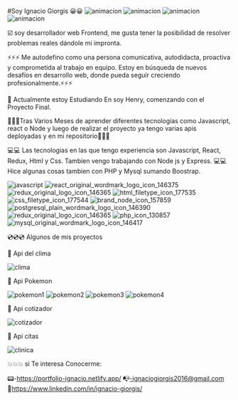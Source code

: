 #Soy Ignacio Giorgis 😀😀
![animacion](https://user-images.githubusercontent.com/82051708/132922410-61b1990a-ec57-4349-a614-dfb50ce14258.gif)
![animacion](https://user-images.githubusercontent.com/82051708/132922411-1b1c2855-1ab5-4278-8e97-f81f88887344.gif)
![animacion](https://user-images.githubusercontent.com/82051708/132922416-17a30188-828e-4e17-a0a4-69f137559de0.gif)
![animacion](https://user-images.githubusercontent.com/82051708/132922418-f73ccc81-f857-4ec7-8a86-11caeb4af8e4.gif)

☑️   soy desarrollador web Frontend, me gusta tener la posibilidad de resolver problemas reales dándole mi impronta. 

⚡⚡⚡ Me autodefino como una persona comunicativa, autodidacta, proactiva y comprometida al trabajo en equipo. Estoy en búsqueda de nuevos desafíos en desarrollo web, donde pueda seguir creciendo profesionalmente.⚡⚡⚡

🏫 Actualmente estoy Estudiando En soy Henry, comenzando con el Proyecto Final.

🔸🔸🔸Tras Varios Meses de aprender diferentes tecnologias como Javascript, react o Node y luego de realizar el proyecto ya tengo varias apis deployadas y en mi repositorio🔸🔸🔸

💻💻 Las tecnologias en las que tengo experiencia son Javascript, React, Redux, Html y Css. Tambien vengo trabajando con Node js y Express.
💻💻 Hice algunas cosas tambien con PHP y Mysql sumando Boostrap.

![javascript](https://user-images.githubusercontent.com/82051708/132921651-80dec709-54b2-41fc-8cb3-038250a498df.png)
![react_original_wordmark_logo_icon_146375](https://user-images.githubusercontent.com/82051708/132921658-e4cee6f5-d403-41d2-8ce7-261f209813ff.png)
![redux_original_logo_icon_146365](https://user-images.githubusercontent.com/82051708/132921668-ff294528-5873-4053-a16e-58862cd33dba.png)
![html_filetype_icon_177535](https://user-images.githubusercontent.com/82051708/132921680-2b6ce1a7-c995-4090-9aa4-a80baf798851.png)
![css_filetype_icon_177544](https://user-images.githubusercontent.com/82051708/132921688-edfcd650-1c98-40f2-8cd1-eee173a032bd.png)
![brand_node_icon_157859](https://user-images.githubusercontent.com/82051708/132921702-371b6ed5-aa2c-4413-a239-555613582ab0.png)
![postgresql_plain_wordmark_logo_icon_146390](https://user-images.githubusercontent.com/82051708/132921715-542c94ba-d09c-4028-96d6-3ce3f43a46a8.png)
![redux_original_logo_icon_146365](https://user-images.githubusercontent.com/82051708/132921721-5ae84b91-824a-480d-9319-8f3e259a30e2.png)
![php_icon_130857](https://user-images.githubusercontent.com/82051708/132921730-e4bab1a6-15a2-4ea5-b24f-17d2932ad7be.png)
![mysql_original_wordmark_logo_icon_146417](https://user-images.githubusercontent.com/82051708/132921744-bd29fefd-13f4-414c-ad70-7d29220501fa.png)



💿💿💿 Algunos de mis proyectos

💾 Api del clima 


![clima](https://user-images.githubusercontent.com/82051708/132920578-a71815ed-1759-4b64-ac05-63f62fe2b45a.png)

💾 Api Pokemon


![pokemon1](https://user-images.githubusercontent.com/82051708/132921536-2ca0cd48-90d4-4b34-a8ee-38c7b4e2e950.png)
![pokemon2](https://user-images.githubusercontent.com/82051708/132921542-de3cc697-3bc8-44d8-8cbd-85ac527628ab.png)
![pokemon3](https://user-images.githubusercontent.com/82051708/132921515-f91ca1a4-0652-4b80-b97a-fe3916957ab2.png)
![pokemon4](https://user-images.githubusercontent.com/82051708/132921549-ebd7bd76-c7e6-4a2c-9264-8788cde0239f.png)


💾 Api cotizador 


![cotizador](https://user-images.githubusercontent.com/82051708/132920894-df2f7ea5-44da-44e2-8f1d-fb54ba201757.png)

💾 Api citas


![clinica](https://user-images.githubusercontent.com/82051708/132920877-5314cb05-2296-4d0e-bdb3-e4419099847f.png)


💥💥💥 si Te interesa Conocerme:

📟-https://portfolio-ignacio.netlify.app/
📭-ignaciogiorgis2016@gmail.com
🔗https://www.linkedin.com/in/ignacio-giorgis/
